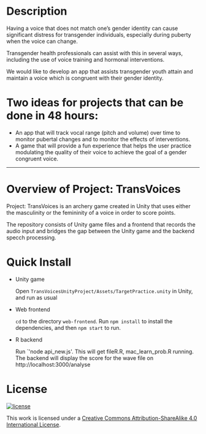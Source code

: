 # Description

Having a voice that does not match one’s gender identity can cause significant distress for transgender individuals, especially during puberty when the voice can change.

Transgender health professionals can assist with this in several ways, including the use of voice training and hormonal interventions.

We would like to develop an app that assists transgender youth attain and maintain a voice which is congruent with their gender identity.

# Two ideas for projects that can be done in 48 hours:
* An app that will track vocal range (pitch and volume) over time to monitor pubertal changes and to monitor the effects of interventions.
* A game that will provide a fun experience that helps the user practice modulating the quality of their voice to achieve the goal of a gender congruent voice.

----------------------

# Overview of Project: TransVoices

Project: TransVoices is an archery game created in Unity that uses either the masculinity or the femininity of a voice in order to score points.

The repository consists of Unity game files and a frontend that records the audio input and bridges the gap between the Unity game and the backend specch processing.

# Quick Install

* Unity game

    Open `TransVoicesUnityProject/Assets/TargetPractice.unity` in Unity, and run as usual

* Web frontend

    `cd` to the directory `web-frontend`. Run `npm install` to install the dependencies, and then `npm start` to run.

* R backend

    Run `'node api_new.js'. This will get fileR.R, mac_learn_prob.R running. The backend will display the score for the wave file on http://localhost:3000/analyse



# License

[![license](https://i.creativecommons.org/l/by-sa/4.0/88x31.png)](http://creativecommons.org/licenses/by-sa/4.0/)

This work is licensed under a [Creative Commons Attribution-ShareAlike 4.0 International License](http://creativecommons.org/licenses/by-sa/4.0/).
